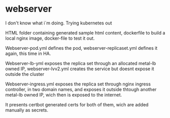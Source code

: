 # webserver

I don't know what i´m doing.
Trying kubernetes out


HTML folder containing generated sample html content, dockerfile to build a local nginx image, docker-file to test it out. 

Webserver-pod.yml defines the pod, webserver-replicaset.yml defines it again, this time in HA. 

Webserver-lb-yml exposes the replica set through an allocated metal-lb owned IP, webserver-lvv2.yml creates the service but doesnt expose it outside the cluster

Webserver-ingress.yml exposes the replica set through nginx ingress controller, in two domain names, and exposes it outside thtough another metal-lb owned IP, wich then is exposed to the internet.

It presents certbot generated certs for both of them, wich are added manually as secrets. 

